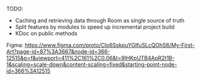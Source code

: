 TODO:
- Caching and retrieving data through Room as single source of truth
- Split features by modules to speed up incremental project build
- KDoc on public methods

Figma: https://www.figma.com/proto/Clo6SskpuYGIfuSLcQOhS6/My-First-Art?page-id=87%3A3667&node-id=366-12515&p=f&viewport=411%2C161%2C0.06&t=9IHKpUTB4ApR2t1B-1&scaling=scale-down&content-scaling=fixed&starting-point-node-id=366%3A12515
